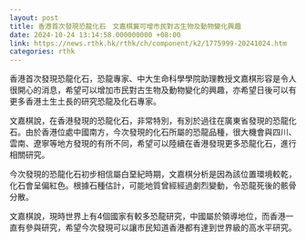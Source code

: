 ```yaml
---
layout: post
title: 香港首次發現恐龍化石　文嘉棋冀可增市民對古生物及動物變化興趣
date: 2024-10-24 13:14:58.000000000 +08:00
link: https://news.rthk.hk/rthk/ch/component/k2/1775999-20241024.htm
categories: rthk
---
```


香港首次發現恐龍化石，恐龍專家、中大生命科學學院助理教授文嘉棋形容是令人很開心的消息，希望可以增加市民對古生物及動物變化的興趣，亦希望日後可以有更多香港土生土長的研究恐龍及化石專家。

文嘉棋說，在香港發現的恐龍化石，非常特別，有別於過往在廣東省發現的恐龍化石。由於香港位處中國南方，今次發現的化石所屬的恐龍品種，很大機會與四川、雲南、遼寧等地方發現的有所不同，希望可以陸續在香港發現更多恐龍化石，進行相關研究。

今次發現的恐龍化石初步相信屬白堊紀時期，文嘉棋分析是因為該位置環境較乾，化石會呈偏紅色。根據石種估計，可能地質曾經經過劇烈變動，令恐龍死後的骸骨分散。

文嘉棋說，現時世界上有4個國家有較多恐龍研究，中國屬於領導地位，而香港一直有參與研究，希望今次發現可以讓市民知道香港都有達到世界級的高水平研究。
